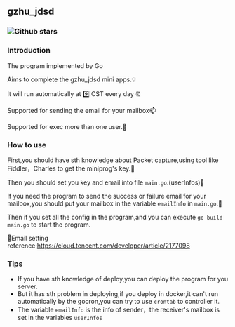 ## gzhu_jdsd

### ![Github stars](https://img.shields.io/badge/Language-go-brightgreen)

### Introduction

The program implemented by Go

Aims to complete the gzhu_jdsd mini apps.:bulb:

It will run automatically at :nine: CST every day :alarm_clock:

Supported for sending the email for your mailbox:mailbox:

Supported for exec more than one user.:star2:

### How to use

First,you should have sth knowledge about Packet capture,using tool like Fiddler，Charles to get the miniprog's key.:closed_book:

Then you should set you key and email into file `main.go`.(userInfos):key:

If you need the program to send the success or failure email for your mailbox,you should put your mailbox in the variable `emailInfo` in `main.go`.:email:

Then if you set all the config in the program,and you can execute `go build main.go` to start the program.

:link:Email setting reference:https://cloud.tencent.com/developer/article/2177098

### Tips

- If you have sth knowledge of deploy,you can deploy the program for you  server.
- But it has sth problem in deploying,if you deploy in docker,it can't run automatically by the gocron,you can try to use `crontab` to controller it.
- The variable `emailInfo` is the info of sender，the receiver's mailbox is set in the variables `userInfos` 
